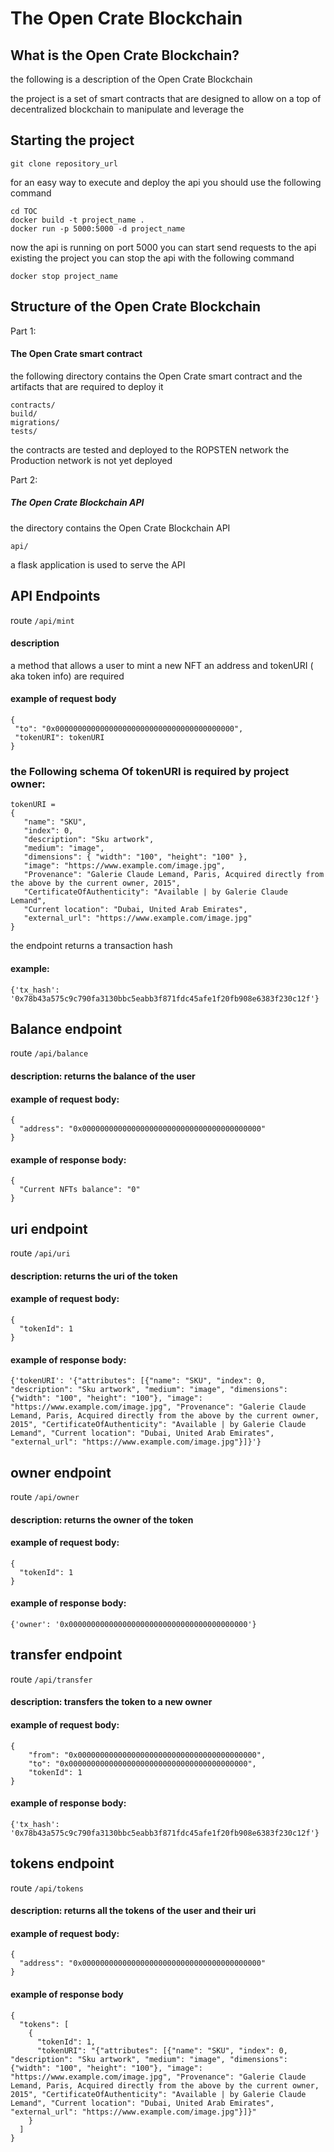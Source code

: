 # The Open Crate Blockchain

## What is the Open Crate Blockchain?
the following is a description of the Open Crate Blockchain

the project is a set of smart contracts that are designed to allow on a top of decentralized blockchain 
to manipulate and leverage the 

## Starting the project
```
git clone repository_url
```
for an easy way to execute and deploy the api you should use the following command
```
cd TOC
docker build -t project_name .
docker run -p 5000:5000 -d project_name
```
now the api is running on port 5000 you can start send requests to the api
existing the project you can stop the api with the following command
```
docker stop project_name
```


## Structure of the Open Crate Blockchain

Part 1:
#### The Open Crate smart contract

the following directory contains the Open Crate smart contract and the artifacts that are required to deploy it

```
contracts/
build/
migrations/
tests/
```

the contracts are tested and deployed to the ROPSTEN network
the Production network is not yet deployed

Part 2:
##### The Open Crate Blockchain API

the directory contains the Open Crate Blockchain API

``` 
api/
```

a flask application is used to serve the API
 ## API Endpoints

route ```/api/mint``` 
#### description
 a method that allows a user to mint a new NFT
 an address and tokenURI ( aka token info) are required
#### example of request body

 ```
 {
  "to": "0x0000000000000000000000000000000000000000",
  "tokenURI": tokenURI
 }
 ```
 ### the Following schema Of tokenURI is required by project owner:
 
 ``` 
tokenURI =  
{
    "name": "SKU",
    "index": 0,
    "description": "Sku artwork",
    "medium": "image",
    "dimensions": { "width": "100", "height": "100" },
    "image": "https://www.example.com/image.jpg",
    "Provenance": "Galerie Claude Lemand, Paris, Acquired directly from the above by the current owner, 2015",
    "CertificateOfAuthenticity": "Available | by Galerie Claude Lemand",
    "Current location": "Dubai, United Arab Emirates",
    "external_url": "https://www.example.com/image.jpg"
}
 ```
the endpoint returns a transaction hash
#### example:
```
{'tx_hash': '0x78b43a575c9c790fa3130bbc5eabb3f871fdc45afe1f20fb908e6383f230c12f'}
```

## Balance endpoint

route ``` /api/balance ```
#### description: returns the balance of the user
#### example of request body:
```
{
  "address": "0x0000000000000000000000000000000000000000"
}
```
#### example of response body:
```
{
  "Current NFTs balance": "0"
}
```

## uri endpoint
route ``` /api/uri ```
#### description: returns the uri of the token
#### example of request body:
```
{
  "tokenId": 1
}
```
#### example of response body:
```
{'tokenURI': '{"attributes": [{"name": "SKU", "index": 0, "description": "Sku artwork", "medium": "image", "dimensions": {"width": "100", "height": "100"}, "image": "https://www.example.com/image.jpg", "Provenance": "Galerie Claude Lemand, Paris, Acquired directly from the above by the current owner, 2015", "CertificateOfAuthenticity": "Available | by Galerie Claude Lemand", "Current location": "Dubai, United Arab Emirates", "external_url": "https://www.example.com/image.jpg"}]}'}
```

## owner endpoint
route ``` /api/owner ```
#### description: returns the owner of the token
#### example of request body:
```
{
  "tokenId": 1
}
```
#### example of response body:
```
{'owner': '0x0000000000000000000000000000000000000000'}
```


## transfer endpoint
route ``` /api/transfer ```
#### description: transfers the token to a new owner
#### example of request body:
```
{
    "from": "0x0000000000000000000000000000000000000000",
    "to": "0x0000000000000000000000000000000000000000",
    "tokenId": 1
}
```
#### example of response body:
```
{'tx_hash': '0x78b43a575c9c790fa3130bbc5eabb3f871fdc45afe1f20fb908e6383f230c12f'}
```

## tokens endpoint
route ``` /api/tokens ```
#### description: returns all the tokens of the user and their uri
#### example of request body:
```
{
  "address": "0x0000000000000000000000000000000000000000"
}
```
#### example of response body
```
{
  "tokens": [
    {
      "tokenId": 1,
      "tokenURI": "{"attributes": [{"name": "SKU", "index": 0, "description": "Sku artwork", "medium": "image", "dimensions": {"width": "100", "height": "100"}, "image": "https://www.example.com/image.jpg", "Provenance": "Galerie Claude Lemand, Paris, Acquired directly from the above by the current owner, 2015", "CertificateOfAuthenticity": "Available | by Galerie Claude Lemand", "Current location": "Dubai, United Arab Emirates", "external_url": "https://www.example.com/image.jpg"}]}"
    }
  ]
}
```

